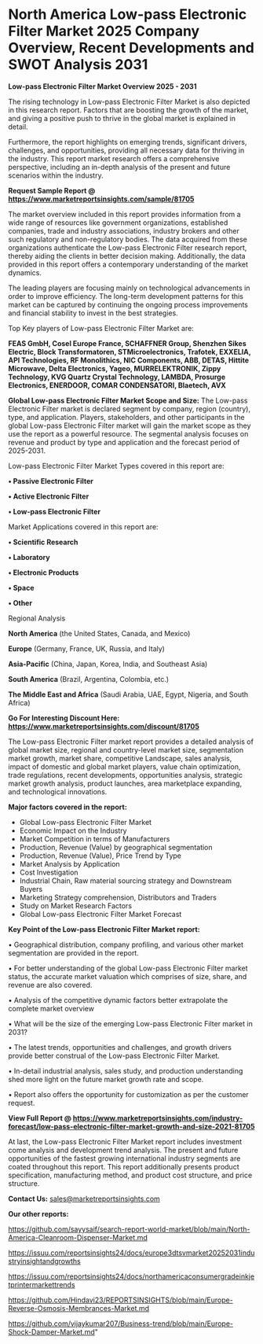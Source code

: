 # North America Low-pass Electronic Filter Market 2025 Company Overview, Recent Developments and SWOT Analysis 2031

<Strong> Low-pass Electronic Filter Market Overview 2025 - 2031</strong>

The rising technology in Low-pass Electronic Filter Market is also depicted in this research report. Factors that are boosting the growth of the market, and giving a positive push to thrive in the global market is explained in detail.

Furthermore, the report highlights on emerging trends, significant drivers, challenges, and opportunities, providing all necessary data for thriving in the industry. This report market research offers a comprehensive perspective, including an in-depth analysis of the present and future scenarios within the industry.

<strong>Request Sample Report @ <a href=https://www.marketreportsinsights.com/sample/81705>https://www.marketreportsinsights.com/sample/81705</a></strong>

The market overview included in this report provides information from a wide range of resources like government organizations, established companies, trade and industry associations, industry brokers and other such regulatory and non-regulatory bodies. The data acquired from these organizations authenticate the Low-pass Electronic Filter research report, thereby aiding the clients in better decision making. Additionally, the data provided in this report offers a contemporary understanding of the market dynamics.

The leading players are focusing mainly on technological advancements in order to improve efficiency. The long-term development patterns for this market can be captured by continuing the ongoing process improvements and financial stability to invest in the best strategies.

Top Key players of Low-pass Electronic Filter Market are:

<strong>FEAS GmbH, Cosel Europe France, SCHAFFNER Group, Shenzhen Sikes Electric, Block Transformatoren, STMicroelectronics, Trafotek, EXXELIA, API Technologies, RF Monolithics, NIC Components, ABB, DETAS, Hittite Microwave, Delta Electronics, Yageo, MURRELEKTRONIK, Zippy Technology, KVG Quartz Crystal Technology, LAMBDA, Prosurge Electronics, ENERDOOR, COMAR CONDENSATORI, Blaetech, AVX</strong>

<strong><b>Global Low-pass Electronic Filter Market Scope and Size:</b></strong>
The Low-pass Electronic Filter market is declared segment by company, region (country), type, and application. Players, stakeholders, and other participants in the global Low-pass Electronic Filter market will gain the market scope as they use the report as a powerful resource. The segmental analysis focuses on revenue and product by type and application and the forecast period of 2025-2031.

Low-pass Electronic Filter Market Types covered in this report are:

<strong>• Passive Electronic Filter

• Active Electronic Filter

• Low-pass Electronic Filter</strong>

Market Applications covered in this report are:

<strong>• Scientific Research

• Laboratory

• Electronic Products

• Space

• Other</strong> 

Regional Analysis

<strong>North America</strong> (the United States, Canada, and Mexico)

<strong>Europe</strong> (Germany, France, UK, Russia, and Italy)

<strong>Asia-Pacific</strong> (China, Japan, Korea, India, and Southeast Asia)

<strong>South America</strong> (Brazil, Argentina, Colombia, etc.)

<strong>The Middle East and Africa</strong> (Saudi Arabia, UAE, Egypt, Nigeria, and South Africa)

<strong>Go For Interesting Discount Here: <a href=https://www.marketreportsinsights.com/discount/81705>https://www.marketreportsinsights.com/discount/81705</a></strong>

The Low-pass Electronic Filter market report provides a detailed analysis of global market size, regional and country-level market size, segmentation market growth, market share, competitive Landscape, sales analysis, impact of domestic and global market players, value chain optimization, trade regulations, recent developments, opportunities analysis, strategic market growth analysis, product launches, area marketplace expanding, and technological innovations.

<strong><b>Major factors covered in the report:</b></strong>
<ul>
  <li>Global Low-pass Electronic Filter Market </li>
  <li>Economic Impact on the Industry</li>
  <li>Market Competition in terms of Manufacturers</li>
  <li>Production, Revenue (Value) by geographical segmentation</li>
  <li>Production, Revenue (Value), Price Trend by Type</li>
  <li>Market Analysis by Application</li>
  <li>Cost Investigation</li>
  <li>Industrial Chain, Raw material sourcing strategy and Downstream Buyers</li>
  <li>Marketing Strategy comprehension, Distributors and Traders</li>
  <li>Study on Market Research Factors</li>
  <li>Global Low-pass Electronic Filter Market Forecast</li>
</ul>

<strong><b>Key Point of the Low-pass Electronic Filter Market report:</b></strong>

• Geographical distribution, company profiling, and various other market segmentation are provided in the report.

• For better understanding of the global Low-pass Electronic Filter market status, the accurate market valuation which comprises of size, share, and revenue are also covered.

• Analysis of the competitive dynamic factors better extrapolate the complete market overview

• What will be the size of the emerging Low-pass Electronic Filter market in 2031?

• The latest trends, opportunities and challenges, and growth drivers provide better construal of the Low-pass Electronic Filter Market.

• In-detail industrial analysis, sales study, and production understanding shed more light on the future market growth rate and scope.

• Report also offers the opportunity for customization as per the customer request.

<strong><b>View Full Report @ <a href=https://www.marketreportsinsights.com/industry-forecast/low-pass-electronic-filter-market-growth-and-size-2021-81705>https://www.marketreportsinsights.com/industry-forecast/low-pass-electronic-filter-market-growth-and-size-2021-81705</a></b></strong>


At last, the Low-pass Electronic Filter Market report includes investment come analysis and development trend analysis. The present and future opportunities of the fastest growing international industry segments are coated throughout this report. This report additionally presents product specification, manufacturing method, and product cost structure, and price structure.

<strong>Contact Us:</strong>
sales@marketreportsinsights.com

<strong>Our other reports:</strong>

<a href=https://github.com/sayysaif/search-report-world-market/blob/main/North-America-Cleanroom-Dispenser-Market.md>https://github.com/sayysaif/search-report-world-market/blob/main/North-America-Cleanroom-Dispenser-Market.md</a>

<a href=https://issuu.com/reportsinsights24/docs/europe3dtsvmarket20252031industryinsightandgrowths>https://issuu.com/reportsinsights24/docs/europe3dtsvmarket20252031industryinsightandgrowths</a>

<a href=https://issuu.com/reportsinsights24/docs/northamericaconsumergradeinkjetprintermarkettrends>https://issuu.com/reportsinsights24/docs/northamericaconsumergradeinkjetprintermarkettrends</a>

<a href=https://github.com/Hindavi23/REPORTSINSIGHTS/blob/main/Europe-Reverse-Osmosis-Membrances-Market.md>https://github.com/Hindavi23/REPORTSINSIGHTS/blob/main/Europe-Reverse-Osmosis-Membrances-Market.md</a>

<a href=https://github.com/vijaykumar207/Business-trend/blob/main/Europe-Shock-Damper-Market.md>https://github.com/vijaykumar207/Business-trend/blob/main/Europe-Shock-Damper-Market.md</a>"
